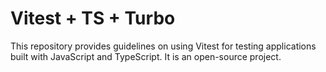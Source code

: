 # Vitest + TS + Turbo
This repository provides guidelines on using Vitest for testing applications built with JavaScript and TypeScript. It is an open-source project.
